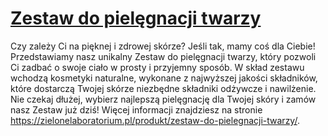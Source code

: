 # [Zestaw do pielęgnacji twarzy](https://zielonelaboratorium.pl/produkt/zestaw-do-pielegnacji-twarzy/)

Czy zależy Ci na pięknej i zdrowej skórze? Jeśli tak, mamy coś dla Ciebie! Przedstawiamy nasz unikalny Zestaw do pielęgnacji twarzy, który pozwoli Ci zadbać o swoje ciało w prosty i przyjemny sposób. W skład zestawu wchodzą kosmetyki naturalne, wykonane z najwyższej jakości składników, które dostarczą Twojej skórze niezbędne składniki odżywcze i nawilżenie. Nie czekaj dłużej, wybierz najlepszą pielęgnację dla Twojej skóry i zamów nasz Zestaw już dziś! Więcej informacji znajdziesz na stronie https://zielonelaboratorium.pl/produkt/zestaw-do-pielegnacji-twarzy/.